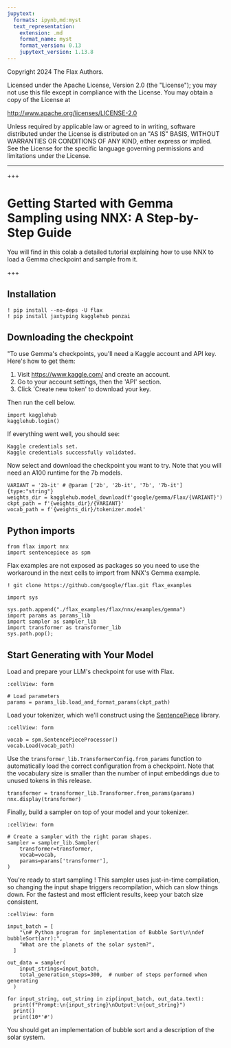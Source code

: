 ```yaml
---
jupytext:
  formats: ipynb,md:myst
  text_representation:
    extension: .md
    format_name: myst
    format_version: 0.13
    jupytext_version: 1.13.8
---
```


Copyright 2024 The Flax Authors.

Licensed under the Apache License, Version 2.0 (the "License"); you may not use this file except in compliance with the License. You may obtain a copy of the License at

http://www.apache.org/licenses/LICENSE-2.0

Unless required by applicable law or agreed to in writing, software distributed under the License is distributed on an "AS IS" BASIS, WITHOUT WARRANTIES OR CONDITIONS OF ANY KIND, either express or implied. See the License for the specific language governing permissions and limitations under the License.

---

+++

# Getting Started with Gemma Sampling using NNX: A Step-by-Step Guide

You will find in this colab a detailed tutorial explaining how to use NNX to load a Gemma checkpoint and sample from it.

+++

## Installation

```{code-cell} ipython3
! pip install --no-deps -U flax
! pip install jaxtyping kagglehub penzai
```

## Downloading the checkpoint

"To use Gemma's checkpoints, you'll need a Kaggle account and API key. Here's how to get them:

1. Visit https://www.kaggle.com/ and create an account.
2. Go to your account settings, then the 'API' section.
3. Click 'Create new token' to download your key.

Then run the cell below.

```{code-cell} ipython3
import kagglehub
kagglehub.login()
```

If everything went well, you should see:
```
Kaggle credentials set.
Kaggle credentials successfully validated.
```

Now select and download the checkpoint you want to try. Note that you will need an A100 runtime for the 7b models.

```{code-cell} ipython3
VARIANT = '2b-it' # @param ['2b', '2b-it', '7b', '7b-it'] {type:"string"}
weights_dir = kagglehub.model_download(f'google/gemma/Flax/{VARIANT}')
ckpt_path = f'{weights_dir}/{VARIANT}'
vocab_path = f'{weights_dir}/tokenizer.model'
```

## Python imports

```{code-cell} ipython3
from flax import nnx
import sentencepiece as spm
```

Flax examples are not exposed as packages so you need to use the workaround in the next cells to import from NNX's Gemma example.

```{code-cell} ipython3
! git clone https://github.com/google/flax.git flax_examples
```

```{code-cell} ipython3
import sys

sys.path.append("./flax_examples/flax/nnx/examples/gemma")
import params as params_lib
import sampler as sampler_lib
import transformer as transformer_lib
sys.path.pop();
```

## Start Generating with Your Model

Load and prepare your LLM's checkpoint for use with Flax.

```{code-cell} ipython3
:cellView: form

# Load parameters
params = params_lib.load_and_format_params(ckpt_path)
```

Load your tokenizer, which we'll construct using the [SentencePiece](https://github.com/google/sentencepiece) library.

```{code-cell} ipython3
:cellView: form

vocab = spm.SentencePieceProcessor()
vocab.Load(vocab_path)
```

Use the `transformer_lib.TransformerConfig.from_params` function to automatically load the correct configuration from a checkpoint. Note that the vocabulary size is smaller than the number of input embeddings due to unused tokens in this release.

```{code-cell} ipython3
transformer = transformer_lib.Transformer.from_params(params)
nnx.display(transformer)
```

Finally, build a sampler on top of your model and your tokenizer.

```{code-cell} ipython3
:cellView: form

# Create a sampler with the right param shapes.
sampler = sampler_lib.Sampler(
    transformer=transformer,
    vocab=vocab,
    params=params['transformer'],
)
```

You're ready to start sampling ! This sampler uses just-in-time compilation, so changing the input shape triggers recompilation, which can slow things down. For the fastest and most efficient results, keep your batch size consistent.

```{code-cell} ipython3
:cellView: form

input_batch = [
    "\n# Python program for implementation of Bubble Sort\n\ndef bubbleSort(arr):",
    "What are the planets of the solar system?",
  ]

out_data = sampler(
    input_strings=input_batch,
    total_generation_steps=300,  # number of steps performed when generating
  )

for input_string, out_string in zip(input_batch, out_data.text):
  print(f"Prompt:\n{input_string}\nOutput:\n{out_string}")
  print()
  print(10*'#')
```

You should get an implementation of bubble sort and a description of the solar system.
